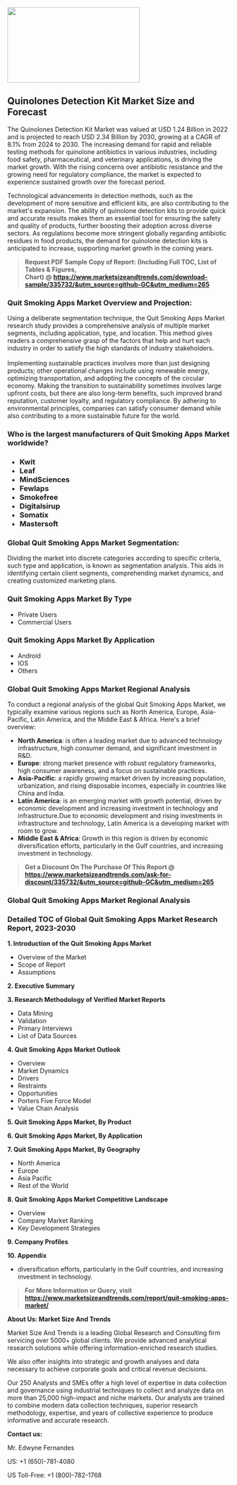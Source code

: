 <p><img class="alignnone size-medium wp-image-20088" src="https://ffe5etoiles.com/wp-content/uploads/2024/12/MST1-300x171.png" alt="" width="300" height="171" /></p><h2>Quinolones Detection Kit Market Size and Forecast</h2><p>The Quinolones Detection Kit Market was valued at USD 1.24 Billion in 2022 and is projected to reach USD 2.34 Billion by 2030, growing at a CAGR of 8.1% from 2024 to 2030. The increasing demand for rapid and reliable testing methods for quinolone antibiotics in various industries, including food safety, pharmaceutical, and veterinary applications, is driving the market growth. With the rising concerns over antibiotic resistance and the growing need for regulatory compliance, the market is expected to experience sustained growth over the forecast period.</p><p>Technological advancements in detection methods, such as the development of more sensitive and efficient kits, are also contributing to the market's expansion. The ability of quinolone detection kits to provide quick and accurate results makes them an essential tool for ensuring the safety and quality of products, further boosting their adoption across diverse sectors. As regulations become more stringent globally regarding antibiotic residues in food products, the demand for quinolone detection kits is anticipated to increase, supporting market growth in the coming years.</p></p><blockquote id="" class=""><strong>Request PDF Sample Copy of Report: (Including Full TOC, List of Tables &amp; Figures, Chart)&nbsp;@&nbsp;<strong><a href="https://www.marketsizeandtrends.com/download-sample/335732/&utm_source=github-GC&utm_medium=265" target="_blank">https://www.marketsizeandtrends.com/download-sample/335732/&utm_source=github-GC&utm_medium=265</a></strong></strong></blockquote><h3 id="" class="">Quit Smoking Apps Market&nbsp;Overview and Projection:</h3><p id="" class="">Using a deliberate segmentation technique, the Quit Smoking Apps Market research study provides a comprehensive analysis of multiple market segments, including application, type, and location. This method gives readers a comprehensive grasp of the factors that help and hurt each industry in order to satisfy the high standards of industry stakeholders. <br /> <br />Implementing sustainable practices involves more than just designing products; other operational changes include using renewable energy, optimizing transportation, and adopting the concepts of the circular economy. Making the transition to sustainability sometimes involves large upfront costs, but there are also long-term benefits, such improved brand reputation, customer loyalty, and regulatory compliance. By adhering to environmental principles, companies can satisfy consumer demand while also contributing to a more sustainable future for the world.</p><h3 id="" class="">Who is the largest manufacturers of&nbsp;Quit Smoking Apps Market worldwide?</h3><h3 class=""><p><ul><li>Kwit </li><li> Leaf </li><li> MindSciences </li><li> Fewlaps </li><li> Smokefree </li><li> Digitalsirup </li><li> Somatix </li><li> Mastersoft</li></ul></p></h3><h3 id="" class="">Global&nbsp;Quit Smoking Apps Market Segmentation:</h3><p id="" class="">Dividing the market into discrete categories according to specific criteria, such type and application, is known as segmentation analysis. This aids in identifying certain client segments, comprehending market dynamics, and creating customized marketing plans.</p><h3 id="" class="">Quit Smoking Apps Market&nbsp;By Type</h3><p><p><ul><li>Private Users</li><li> Commercial Users</p></li></ul></p></p><h3 id="" class="">Quit Smoking Apps Market&nbsp;By Application</h3><p class=""><p><ul><li>Android</li><li> IOS</li><li> Others</li></ul></p></p><h3 id="" class="">Global Quit Smoking Apps Market Regional Analysis</h3><p id="" class="">To conduct a regional analysis of the global Quit Smoking Apps Market, we typically examine various regions such as North America, Europe, Asia-Pacific, Latin America, and the Middle East &amp; Africa. Here's a brief overview:</p><ul><li><strong>North America</strong>: is often a leading market due to advanced technology infrastructure, high consumer demand, and significant investment in R&amp;D.</li><li><strong>Europe</strong>: strong market presence with robust regulatory frameworks, high consumer awareness, and a focus on sustainable practices.</li><li><strong>Asia-Pacific</strong>: a rapidly growing market driven by increasing population, urbanization, and rising disposable incomes, especially in countries like China and India.</li><li><strong>Latin America</strong>: is an emerging market with growth potential, driven by economic development and increasing investment in technology and infrastructure.Due to economic development and rising investments in infrastructure and technology, Latin America is a developing market with room to grow.</li><li><strong>Middle East &amp; Africa</strong>: Growth in this region is driven by economic diversification efforts, particularly in the Gulf countries, and increasing investment in technology.</li></ul><blockquote id="" class=""><strong>Get a Discount On The Purchase Of This Report @ <strong><a href="https://www.marketsizeandtrends.com/ask-for-discount/335732/&utm_source=github-GC&utm_medium=265" target="_blank">https://www.marketsizeandtrends.com/ask-for-discount/335732/&utm_source=github-GC&utm_medium=265</a></strong></strong></blockquote><h3 id="" class="">Global Quit Smoking Apps Market Regional Analysis</h3><h3 id="" class="">Detailed TOC of Global Quit Smoking Apps Market Research Report, 2023-2030</h3><p id="" class=""><strong>1. Introduction of the Quit Smoking Apps Market</strong></p><ul><li>Overview of the Market</li><li>Scope of Report</li><li>Assumptions</li></ul><p id="" class=""><strong>2. Executive Summary</strong></p><p id="" class=""><strong>3. Research Methodology of Verified Market Reports</strong></p><ul><li>Data Mining</li><li>Validation</li><li>Primary Interviews</li><li>List of Data Sources</li></ul><p id="" class=""><strong>4. Quit Smoking Apps Market Outlook</strong></p><ul><li>Overview</li><li>Market Dynamics</li><li>Drivers</li><li>Restraints</li><li>Opportunities</li><li>Porters Five Force Model</li><li>Value Chain Analysis</li></ul><p id="" class=""><strong>5. Quit Smoking Apps Market, By Product</strong></p><p id="" class=""><strong>6. Quit Smoking Apps Market, By Application</strong></p><p id="" class=""><strong>7. Quit Smoking Apps Market, By Geography</strong></p><ul><li>North America</li><li>Europe</li><li>Asia Pacific</li><li>Rest of the World</li></ul><p id="" class=""><strong>8. Quit Smoking Apps Market Competitive Landscape</strong></p><ul><li>Overview</li><li>Company Market Ranking</li><li>Key Development Strategies</li></ul><p id="" class=""><strong>9. Company Profiles</strong></p><p id="" class=""><strong>10. Appendix</strong></p><ul><li>diversification efforts, particularly in the Gulf countries, and increasing investment in technology.</li></ul><blockquote id="" class=""><strong>For More Information or Query, visit <strong><strong><a href="https://www.marketsizeandtrends.com/report/quit-smoking-apps-market/" target="_blank">https://www.marketsizeandtrends.com/report/quit-smoking-apps-market/</a></strong></strong></strong></blockquote><p id="" class=""><strong>About Us: Market Size And Trends</strong></p><p id="" class="">Market Size And Trends is a leading Global Research and Consulting firm servicing over 5000+ global clients. We provide advanced analytical research solutions while offering information-enriched research studies.</p><p id="" class="">We also offer insights into strategic and growth analyses and data necessary to achieve corporate goals and critical revenue decisions.</p><p id="" class="">Our 250 Analysts and SMEs offer a high level of expertise in data collection and governance using industrial techniques to collect and analyze data on more than 25,000 high-impact and niche markets. Our analysts are trained to combine modern data collection techniques, superior research methodology, expertise, and years of collective experience to produce informative and accurate research.</p><p id="" class=""><strong>Contact us:</strong></p><p id="" class="">Mr. Edwyne Fernandes</p><p id="" class="">US: +1 (650)-781-4080</p><p id="" class="">US Toll-Free: +1 (800)-782-1768</p>
